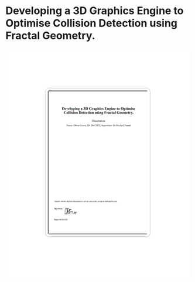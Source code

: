 # Developing a 3D Graphics Engine to Optimise Collision Detection using Fractal Geometry.

[![View the PDF](DissertationPreview.png)]([documents/example.pdf](https://drive.google.com/file/d/11Nl1PvfPnBmLs3uiTsknrOgDmJGzH5pR/view?usp=sharing))
